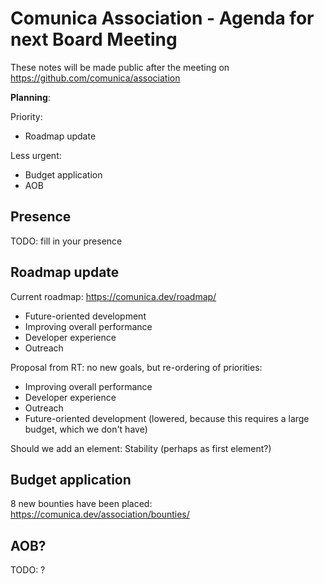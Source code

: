 # Comunica Association - Agenda for next Board Meeting

These notes will be made public after the meeting on https://github.com/comunica/association

**Planning**:

Priority:

- Roadmap update

Less urgent:

- Budget application
- AOB

## Presence

TODO: fill in your presence

## Roadmap update

Current roadmap: https://comunica.dev/roadmap/

- Future-oriented development
- Improving overall performance
- Developer experience
- Outreach

Proposal from RT: no new goals, but re-ordering of priorities:

- Improving overall performance
- Developer experience
- Outreach
- Future-oriented development (lowered, because this requires a large budget, which we don't have)

Should we add an element: Stability (perhaps as first element?)

## Budget application

8 new bounties have been placed: https://comunica.dev/association/bounties/

## AOB?

TODO: ?


